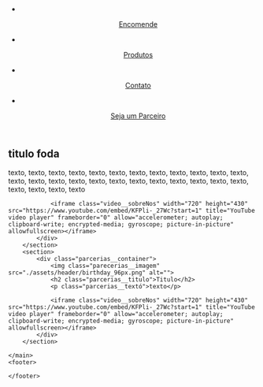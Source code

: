 <!DOCTYPE html>
<html lang="pt-br">
<head>
    <meta charset="UTF-8">
    <meta http-equiv="X-UA-Compatible" content="IE=edge">
    <meta name="viewport" content="width=device-width, initial-scale=1.0">
    <title>Babel</title>
    <link rel="stylesheet" href="./css/header.css">
    <link rel="stylesheet" href="./assets/reset.css">
    <link rel="stylesheet" href="./css/sobreNos.css">
    <link rel="stylesheet" href="./css/parceiros.css">
</head>
<body>
    <header class="header__container">
        <div class="container__logo">
            <img class="logo" src="./assets/header/253F3A46-C38C-45A5-9A46-5E7AABEFE466 (1).svg" alt="">
        </div>
        <nav class="navegacao">
            <ul class="navegacao__lista">
                <li class="navegacao__card">
                    <a  href="">
                        <img src="./assets/header/open_parcel_96px.png" alt="">
                         <p class="navegacao__lista-item">Encomende</p>
                    </a>
                </li>
                <li class="navegacao__card">
                    <a  href="">
                        <img src="./assets/header/birthday_96px.png" alt="">
                         <p class="navegacao__lista-item">Produtos</p>
                    </a>
                </li>
                <li class="navegacao__card">
                    <a  href="">
                        <img src="./assets/header/activity_feed_96px.png" alt="">
                         <p class="navegacao__lista-item">Contato</p>
                    </a>
                </li>
                <li class="navegacao__card">
                    <a  href="">
                        <img src="./assets/header/handshake_96px.png" alt="">
                         <p class="navegacao__lista-item">Seja um Parceiro</p>
                    </a>
                </li>
            </ul>
        </nav>
    </header>
    <main>
        <section>
            <div class="container__sobreNos">
                <div class="conteiner__sobreNos-texto">
                    <h1 class="sobreNos__titulo">titulo foda</h1>
                    <p class="sobreNos__texto">texto, texto, texto, texto, texto, texto, texto, texto, texto, texto, texto, texto, texto, texto, texto, texto, texto, texto, texto, texto, texto, texto, texto, texto, texto, texto, texto, texto</p>
                </div>
               
                <iframe class="video__sobreNos" width="720" height="430" src="https://www.youtube.com/embed/KFPli-_27Wc?start=1" title="YouTube video player" frameborder="0" allow="accelerometer; autoplay; clipboard-write; encrypted-media; gyroscope; picture-in-picture" allowfullscreen></iframe>
            </div>
        </section>
        <section>
            <div class="parcerias__container">
                <img class="parecerias__imagem" src="./assets/header/birthday_96px.png" alt="">
                <h2 class="parcerias__titulo">Titulo</h2>
                <p class="parcerias__textó">texto</p>
                
                <iframe class="video__sobreNos" width="720" height="430" src="https://www.youtube.com/embed/KFPli-_27Wc?start=1" title="YouTube video player" frameborder="0" allow="accelerometer; autoplay; clipboard-write; encrypted-media; gyroscope; picture-in-picture" allowfullscreen></iframe>
            </div>
        </section>
        
    </main>
    <footer>

    </footer>
</body>
</html>
